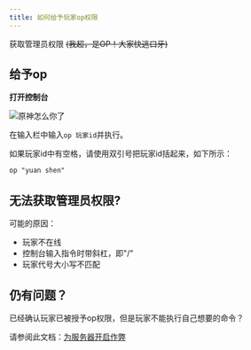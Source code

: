 ```yaml
---
title: 如何给予玩家op权限
---
```


获取管理员权限 ~~(我超，是OP！大家快逃口牙)~~

## 给予op

**打开控制台**

![原神怎么你了](/img/pages/Terminal.png)

在输入栏中输入`op 玩家id`并执行。

如果玩家id中有空格，请使用双引号把玩家id括起来，如下所示：

```txt
op "yuan shen"
```

## 无法获取管理员权限?

可能的原因：

* 玩家不在线
* 控制台输入指令时带斜杠，即"/"
* 玩家代号大小写不匹配

## 仍有问题？

已经确认玩家已被授予op权限，但是玩家不能执行自己想要的命令？

请参阅此文档：[为服务器开启作弊](2-allow_cheat.md)
